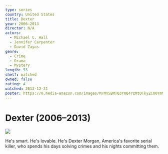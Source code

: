 ```yaml
---
type: series
country: United States
title: Dexter
year: 2006–2013
director: N/A
actors:
  - Michael C. Hall
  - Jennifer Carpenter
  - David Zayas
genre:
  - Crime
  - Drama
  - Mystery
length: 53
shelf: watched
owned: false
rating: 4
watched: 2013-12-31
poster: https://m.media-amazon.com/images/M/MV5BMTQ3YmQ4YzMtOTkyZC00YmM5LThhZjEtM2E0MjFkNTc0OGJhXkEyXkFqcGc@._V1_SX300.jpg
---
```


# Dexter (2006–2013)

![](https://m.media-amazon.com/images/M/MV5BMTQ3YmQ4YzMtOTkyZC00YmM5LThhZjEtM2E0MjFkNTc0OGJhXkEyXkFqcGc@._V1_SX300.jpg)

He's smart. He's lovable. He's Dexter Morgan, America's favorite serial killer, who spends his days solving crimes and his nights committing them.